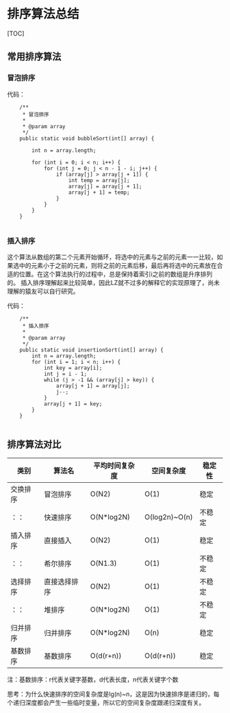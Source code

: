 # 排序算法总结
[TOC]
## 常用排序算法  



### 冒泡排序

代码：

```
    /**
     * 冒泡排序
     *
     * @param array
     */
    public static void bubbleSort(int[] array) {

        int n = array.length;

        for (int i = 0; i < n; i++) {
            for (int j = 0; j < n - 1 - i; j++) {
                if (array[j] > array[j + 1]) {
                    int temp = array[j];
                    array[j] = array[j + 1];
                    array[j + 1] = temp;
                }
            }
        }
    }
    
```  


###  插入排序
  
这个算法从数组的第二个元素开始循环，将选中的元素与之前的元素一一比较，如果选中的元素小于之前的元素，则将之前的元素后移，最后再将选中的元素放在合适的位置。在这个算法执行的过程中，总是保持着索引i之前的数组是升序排列的。
插入排序理解起来比较简单，因此LZ就不过多的解释它的实现原理了，尚未理解的猿友可以自行研究。

代码：

```
    /**
     * 插入排序
     *
     * @param array
     */
    public static void insertionSort(int[] array) {
        int n = array.length;
        for (int i = 1; i < n; i++) {
            int key = array[i];
            int j = i - 1;
            while (j > -1 && (array[j] > key)) {
                array[j + 1] = array[j];
                j--;
            }
            array[j + 1] = key;
        }
    }
    
```






## 排序算法对比



类别    |算法名     | 平均时间复杂度 |空间复杂度  |稳定性       
--------|----------| -------------|----------|---
交换排序|冒泡排序    | O(N2) |O(1)|稳定
：：|快速排序    | O(N*log2N) |O(log2n)~O(n)|不稳定
插入排序|直接插入 | O(N2) |O(1)|稳定
：：|希尔排序|O(N1.3)|O(1)| 不稳定
选择排序|直接选择排序    | O(N2) |O(1)|不稳定
：：|堆排序    | O(N*log2N) |O(1)|不稳定
归并排序|归并排序    |  O(N*log2N)|O(n)| 稳定
基数排序|基数排序    |  O(d(r+n))|O(d(r+n))| 稳定


注：基数排序：r代表关键字基数，d代表长度，n代表关键字个数

思考：为什么快速排序的空间复杂度是lg(n)~n，这是因为快速排序是递归的，每个递归深度都会产生一些临时变量，所以它的空间复杂度跟递归深度有关。


